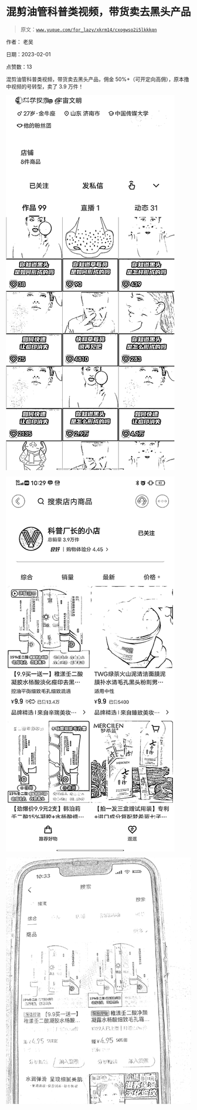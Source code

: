 # 混剪油管科普类视频，带货卖去黑头产品

> 原文：[`www.yuque.com/for_lazy/xkrm14/cxogwso2i5lkkkqn`](https://www.yuque.com/for_lazy/xkrm14/cxogwso2i5lkkkqn)

作者： 老吴 

日期：2023-02-01 

点赞数：13 

混剪油管科普类视频，带货卖去黑头产品，佣金 50%+（可开定向高佣），原本撸中视频的号转型，卖了 3.9 万件！ 

![](img/9d063bdd8f97b879e361f9bd97ac9dc6.png)  

![](img/cebf3ae0397085c91c9a37ff36c9d9b2.png) 

![](img/064159de39ed107a6eac32b33194d009.png) 

